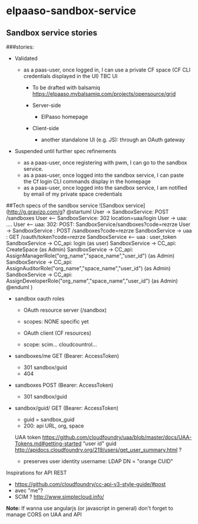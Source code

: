 # elpaaso-sandbox-service


## Sandbox service stories

###stories:
  * Validated 
    * as a paas-user, once logged in, I can use a private CF space (CF CLI credentials displayed in the UI)
    TBC UI 
      * To be drafted with balsamiq https://elpaaso.mybalsamiq.com/projects/opensource/grid

      * Server-side
        * ElPaaso homepage 
        
      * Client-side
        * another standalone UI (e.g. JS): through an OAuth gateway 

 * Suspended until further spec refinements
    * as a paas-user, once registering with pwm, I can go to the sandbox service.
    * as a paas-user, once logged into the sandbox service, I can paste the Cf login CLI commands display in the homepage
    * as a paas-user, once logged into the sandbox service, I am notified by email of my private space credentials


##Tech specs of the sandbox service 
![Sandbox service](http://g.gravizo.com/g?
@startuml
User -> SandboxService: POST /sandboxes
User <-- SandboxService: 302 location=uaa/login
User -> uaa: ....
User <-- uaa: 302: POST: SandboxService/sandboxes?code=rezrze
User -> SandboxService : POST /sandboxes?code=rezrze
SandboxService -> uaa : GET /oauth/token?code=rezrze
SandboxService <-- uaa : user_token
SandboxService -> CC_api: login (as user)
SandboxService -> CC_api: CreateSpace (as Admin)
SandboxService -> CC_api: AssignManagerRole("org_name","space_name","user_id") (as Admin)
SandboxService -> CC_api: AssignAuditorRole("org_name","space_name","user_id") (as Admin)
SandboxService -> CC_api: AssignDeveloperRole("org_name","space_name","user_id") (as Admin)
@enduml
)


* sandbox oauth roles 
  *  OAuth resource server (/sandbox)
    *  scopes: NONE specific yet

  *  OAuth client (CF resources)
    *  scope: scim... cloudcountrol...


* sandboxes/me GET (Bearer: AccessToken)
    *  301 sandbox/guid
    *  404 


* sandboxes POST (Bearer: AccessToken)
    *  301 sandbox/guid

* sandbox/guid/ GET (Bearer: AccessToken)
    * guid = sandbox_guid
    * 200: api URL, org, space


    UAA token https://github.com/cloudfoundry/uaa/blob/master/docs/UAA-Tokens.md#getting-started
    "user id" guid http://apidocs.cloudfoundry.org/219/users/get_user_summary.html ?
    + preserves user identity
    username: LDAP DN = "orange CUID" 



Inspirations for API REST
  *  https://github.com/cloudfoundry/cc-api-v3-style-guide/#post
  *  avec "me"?
  *  SCIM ? http://www.simplecloud.info/

**Note:** If wanna use angularjs (or javascript in general) don't forget to manage CORS on UAA and API
